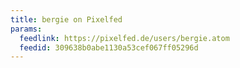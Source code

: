 ```yaml
---
title: bergie on Pixelfed
params:
  feedlink: https://pixelfed.de/users/bergie.atom
  feedid: 309638b0abe1130a53cef067ff05296d
---
```

